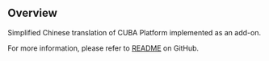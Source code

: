 ## Overview

Simplified Chinese translation of CUBA Platform implemented as an add-on.

For more information, please refer to [README](https://github.com/cubacn/translation-cn/blob/master/README.md) on GitHub.